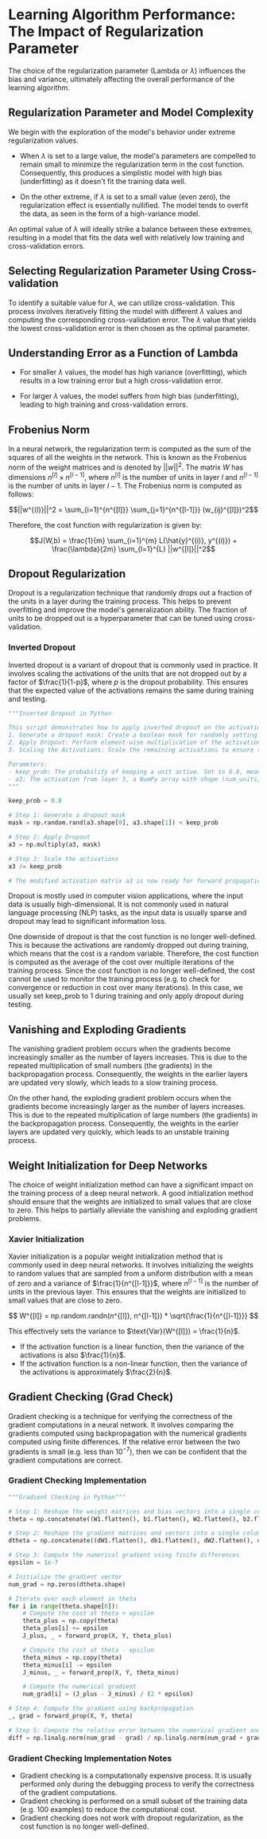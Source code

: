# Learning Algorithm Performance: The Impact of Regularization Parameter

The choice of the regularization parameter (Lambda or $\lambda$) influences the bias and variance, ultimately affecting the overall performance of the learning algorithm.

## Regularization Parameter and Model Complexity
We begin with the exploration of the model's behavior under extreme regularization values.

- When $\lambda$ is set to a large value, the model's parameters are compelled to remain small to minimize the regularization term in the cost function. Consequently, this produces a simplistic model with high bias (underfitting) as it doesn't fit the training data well.

- On the other extreme, if $\lambda$ is set to a small value (even zero), the regularization effect is essentially nullified. The model tends to overfit the data, as seen in the form of a high-variance model.

An optimal value of $\lambda$ will ideally strike a balance between these extremes, resulting in a model that fits the data well with relatively low training and cross-validation errors.

## Selecting Regularization Parameter Using Cross-validation
To identify a suitable value for $\lambda$, we can utilize cross-validation. This process involves iteratively fitting the model with different $\lambda$ values and computing the corresponding cross-validation error. The $\lambda$ value that yields the lowest cross-validation error is then chosen as the optimal parameter.

## Understanding Error as a Function of Lambda
- For smaller $\lambda$ values, the model has high variance (overfitting), which results in a low training error but a high cross-validation error.

- For larger $\lambda$ values, the model suffers from high bias (underfitting), leading to high training and cross-validation errors.

## Frobenius Norm
In a neural network, the regularization term is computed as the sum of the squares of all the weights in the network. This is known as the Frobenius norm of the weight matrices and is denoted by $||w||^2$. The matrix $W$ has dimensions $n^{[l]} \times n^{[l-1]}$, where $n^{[l]}$ is the number of units in layer $l$ and $n^{[l-1]}$ is the number of units in layer $l-1$. The Frobenius norm is computed as follows:

$$||w^{(l)}||^2 = \sum_{i=1}^{n^{[l]}} \sum_{j=1}^{n^{[l-1]}} (w_{ij}^{[l]})^2$$

Therefore, the cost function with regularization is given by:

$$J(W,b) = \frac{1}{m} \sum_{i=1}^{m} L(\hat{y}^{(i)}, y^{(i)}) + \frac{\lambda}{2m} \sum_{l=1}^{L} ||w^{[l]}||^2$$

## Dropout Regularization
Dropout is a regularization technique that randomly drops out a fraction of the units in a layer during the training process. This helps to prevent overfitting and improve the model's generalization ability. The fraction of units to be dropped out is a hyperparameter that can be tuned using cross-validation.

### Inverted Dropout
Inverted dropout is a variant of dropout that is commonly used in practice. It involves scaling the activations of the units that are not dropped out by a factor of $\frac{1}{1-p}$, where $p$ is the dropout probability. This ensures that the expected value of the activations remains the same during training and testing.

```python
"""Inverted Dropout in Python

This script demonstrates how to apply inverted dropout on the activation matrix of layer 3. It includes three main steps:
1. Generate a dropout mask: Create a boolean mask for randomly setting a fraction of activations to zero.
2. Apply Dropout: Perform element-wise multiplication of the activation matrix with the dropout mask.
3. Scaling the Activations: Scale the remaining activations to ensure the expected value remains unchanged.

Parameters:
- keep_prob: The probability of keeping a unit active. Set to 0.8, meaning 80% of the neurons are retained.
- a3: The activation from layer 3, a NumPy array with shape (num_units, num_examples).
"""

keep_prob = 0.8

# Step 1: Generate a dropout mask
mask = np.random.rand(a3.shape[0], a3.shape[1]) < keep_prob

# Step 2: Apply Dropout
a3 = np.multiply(a3, mask)

# Step 3: Scale the activations
a3 /= keep_prob

# The modified activation matrix a3 is now ready for forward propagation to the next layer.
```

Dropout is mostly used in computer vision applications, where the input data is usually high-dimensional. It is not commonly used in natural language processing (NLP) tasks, as the input data is usually sparse and dropout may lead to significant information loss.

One downside of dropout is that the cost function is no longer well-defined. This is because the activations are randomly dropped out during training, which means that the cost is a random variable. Therefore, the cost function is computed as the average of the cost over multiple iterations of the training process. Since the cost function is no longer well-defined, the cost cannot be used to monitor the training process (e.g. to check for convergence or reduction in cost over many iterations). In this case, we usually set keep_prob to 1 during training and only apply dropout during testing.

## Vanishing and Exploding Gradients
The vanishing gradient problem occurs when the gradients become increasingly smaller as the number of layers increases. This is due to the repeated multiplication of small numbers (the gradients) in the backpropagation process. Consequently, the weights in the earlier layers are updated very slowly, which leads to a slow training process.

On the other hand, the exploding gradient problem occurs when the gradients become increasingly larger as the number of layers increases. This is due to the repeated multiplication of large numbers (the gradients) in the backpropagation process. Consequently, the weights in the earlier layers are updated very quickly, which leads to an unstable training process.

## Weight Initialization for Deep Networks
The choice of weight initialization method can have a significant impact on the training process of a deep neural network. A good initialization method should ensure that the weights are initialized to small values that are close to zero. This helps to partially alleviate the vanishing and exploding gradient problems.

### Xavier Initialization
Xavier initialization is a popular weight initialization method that is commonly used in deep neural networks. It involves initializing the weights to random values that are sampled from a uniform distribution with a mean of zero and a variance of $\frac{1}{n^{[l-1]}}$, where $n^{[l-1]}$ is the number of units in the previous layer. This ensures that the weights are initialized to small values that are close to zero.

$$ W^{[l]} = np.random.randn(n^{[l]}, n^{[l-1]}) * \sqrt{\frac{1}{n^{[l-1]}}} $$

This effectively sets the variance to $\text{Var}(W^{[l]}) = \frac{1}{n}$.

- If the activation function is a linear function, then the variance of the activations is also $\frac{1}{n}$.
- If the activation function is a non-linear function, then the variance of the activations is approximately $\frac{2}{n}$.

## Gradient Checking (Grad Check)
Gradient checking is a technique for verifying the correctness of the gradient computations in a neural network. It involves comparing the gradients computed using backpropagation with the numerical gradients computed using finite differences. If the relative error between the two gradients is small (e.g. less than $10^{-7}$), then we can be confident that the gradient computations are correct.

### Gradient Checking Implementation
```python
"""Gradient Checking in Python"""

# Step 1: Reshape the weight matrices and bias vectors into a single column vector theta
theta = np.concatenate((W1.flatten(), b1.flatten(), W2.flatten(), b2.flatten()))

# Step 2: Reshape the gradient matrices and vectors into a single column vector dtheta
dtheta = np.concatenate((dW1.flatten(), db1.flatten(), dW2.flatten(), db2.flatten()))

# Step 3: Compute the numerical gradient using finite differences
epsilon = 1e-7

# Initialize the gradient vector
num_grad = np.zeros(dtheta.shape)

# Iterate over each element in theta
for i in range(theta.shape[0]):
    # Compute the cost at theta + epsilon
    theta_plus = np.copy(theta)
    theta_plus[i] += epsilon
    J_plus, _ = forward_prop(X, Y, theta_plus)

    # Compute the cost at theta - epsilon
    theta_minus = np.copy(theta)
    theta_minus[i] -= epsilon
    J_minus, _ = forward_prop(X, Y, theta_minus)

    # Compute the numerical gradient
    num_grad[i] = (J_plus - J_minus) / (2 * epsilon)

# Step 4: Compute the gradient using backpropagation
_, grad = forward_prop(X, Y, theta)

# Step 5: Compute the relative error between the numerical gradient and the gradient computed using backpropagation
diff = np.linalg.norm(num_grad - grad) / np.linalg.norm(num_grad + grad)
```

### Gradient Checking Implementation Notes
- Gradient checking is a computationally expensive process. It is usually performed only during the debugging process to verify the correctness of the gradient computations.
- Gradient checking is performed on a small subset of the training data (e.g. 100 examples) to reduce the computational cost.
- Gradient checking does not work with dropout regularization, as the cost function is no longer well-defined.